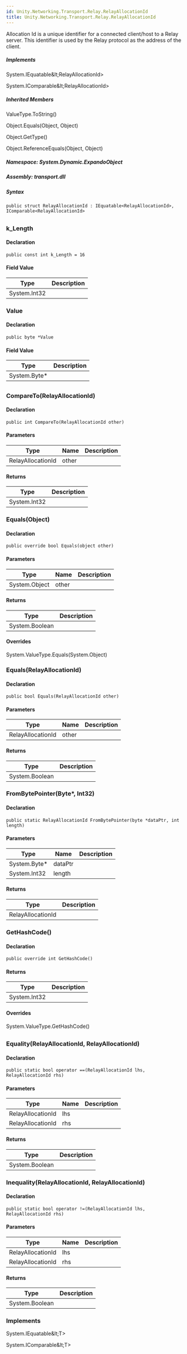 ```yaml
---  
id: Unity.Networking.Transport.Relay.RelayAllocationId  
title: Unity.Networking.Transport.Relay.RelayAllocationId  
---
```


<div class="markdown level0 summary">

Allocation Id is a unique identifier for a connected client/host to a
Relay server. This identifier is used by the Relay protocol as the
address of the client.

</div>

<div class="markdown level0 conceptual">

</div>

<div classs="implements">

##### Implements

<div>

System.IEquatable\&lt;RelayAllocationId&gt;

</div>

<div>

System.IComparable\&lt;RelayAllocationId&gt;

</div>

</div>

<div class="inheritedMembers">

##### Inherited Members

<div>

ValueType.ToString()

</div>

<div>

Object.Equals(Object, Object)

</div>

<div>

Object.GetType()

</div>

<div>

Object.ReferenceEquals(Object, Object)

</div>

</div>

##### **Namespace**: System.Dynamic.ExpandoObject

##### **Assembly**: transport.dll

##### Syntax

``` lang-csharp
public struct RelayAllocationId : IEquatable<RelayAllocationId>, IComparable<RelayAllocationId>
```

## 

### k_Length

<div class="markdown level1 summary">

</div>

<div class="markdown level1 conceptual">

</div>

#### Declaration

``` lang-csharp
public const int k_Length = 16
```

#### Field Value

| Type         | Description |
|--------------|-------------|
| System.Int32 |             |

### Value

<div class="markdown level1 summary">

</div>

<div class="markdown level1 conceptual">

</div>

#### Declaration

``` lang-csharp
public byte *Value
```

#### Field Value

| Type          | Description |
|---------------|-------------|
| System.Byte\* |             |

## 

### CompareTo(RelayAllocationId)

<div class="markdown level1 summary">

</div>

<div class="markdown level1 conceptual">

</div>

#### Declaration

``` lang-csharp
public int CompareTo(RelayAllocationId other)
```

#### Parameters

| Type              | Name  | Description |
|-------------------|-------|-------------|
| RelayAllocationId | other |             |

#### Returns

| Type         | Description |
|--------------|-------------|
| System.Int32 |             |

### Equals(Object)

<div class="markdown level1 summary">

</div>

<div class="markdown level1 conceptual">

</div>

#### Declaration

``` lang-csharp
public override bool Equals(object other)
```

#### Parameters

| Type          | Name  | Description |
|---------------|-------|-------------|
| System.Object | other |             |

#### Returns

| Type           | Description |
|----------------|-------------|
| System.Boolean |             |

#### Overrides

<div>

System.ValueType.Equals(System.Object)

</div>

### Equals(RelayAllocationId)

<div class="markdown level1 summary">

</div>

<div class="markdown level1 conceptual">

</div>

#### Declaration

``` lang-csharp
public bool Equals(RelayAllocationId other)
```

#### Parameters

| Type              | Name  | Description |
|-------------------|-------|-------------|
| RelayAllocationId | other |             |

#### Returns

| Type           | Description |
|----------------|-------------|
| System.Boolean |             |

### FromBytePointer(Byte\*, Int32)

<div class="markdown level1 summary">

</div>

<div class="markdown level1 conceptual">

</div>

#### Declaration

``` lang-csharp
public static RelayAllocationId FromBytePointer(byte *dataPtr, int length)
```

#### Parameters

| Type          | Name    | Description |
|---------------|---------|-------------|
| System.Byte\* | dataPtr |             |
| System.Int32  | length  |             |

#### Returns

| Type              | Description |
|-------------------|-------------|
| RelayAllocationId |             |

### GetHashCode()

<div class="markdown level1 summary">

</div>

<div class="markdown level1 conceptual">

</div>

#### Declaration

``` lang-csharp
public override int GetHashCode()
```

#### Returns

| Type         | Description |
|--------------|-------------|
| System.Int32 |             |

#### Overrides

<div>

System.ValueType.GetHashCode()

</div>

## 

### Equality(RelayAllocationId, RelayAllocationId)

<div class="markdown level1 summary">

</div>

<div class="markdown level1 conceptual">

</div>

#### Declaration

``` lang-csharp
public static bool operator ==(RelayAllocationId lhs, RelayAllocationId rhs)
```

#### Parameters

| Type              | Name | Description |
|-------------------|------|-------------|
| RelayAllocationId | lhs  |             |
| RelayAllocationId | rhs  |             |

#### Returns

| Type           | Description |
|----------------|-------------|
| System.Boolean |             |

### Inequality(RelayAllocationId, RelayAllocationId)

<div class="markdown level1 summary">

</div>

<div class="markdown level1 conceptual">

</div>

#### Declaration

``` lang-csharp
public static bool operator !=(RelayAllocationId lhs, RelayAllocationId rhs)
```

#### Parameters

| Type              | Name | Description |
|-------------------|------|-------------|
| RelayAllocationId | lhs  |             |
| RelayAllocationId | rhs  |             |

#### Returns

| Type           | Description |
|----------------|-------------|
| System.Boolean |             |

### Implements

<div>

System.IEquatable\&lt;T&gt;

</div>

<div>

System.IComparable\&lt;T&gt;

</div>

